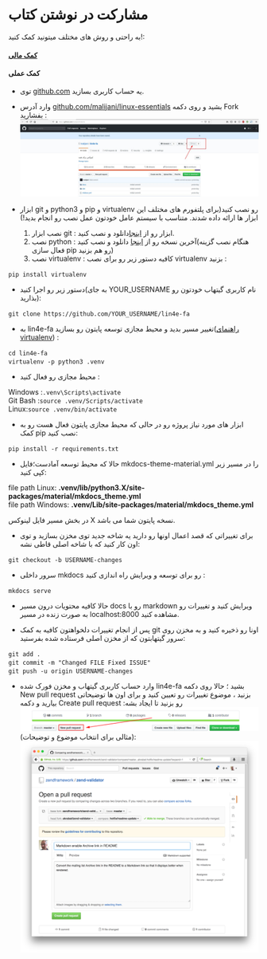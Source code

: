 
# مشارکت در نوشتن کتاب

به راحتی و روش های مختلف میتونید کمک کنید!:

#### [کمک مالی](https://idpay.ir/lin4e-donation)

#### کمک عملی

* توی [github.com](https://github.com) یه حساب کاربری بسازید.

* وارد آدرس [github.com/malijani/linux-essentials](https://github.com/malijani/linux-essentials) بشید و روی دکمه Fork بفشارید :‌
![گرفتن یک شاخه از مخزن](./images/preface/fork_add.png)

*  ابزار git و python3 و pip و virtualenv رو نصب کنید(برای پلتفورم های مختلف این ابزار ها ارائه داده شدند. متناسب با سیستم عامل خودتون عمل نصب رو انجام بدید!)
    1. نصب ابزار git : ابزار رو از [اینجا](https://git-scm.com/downloads)دانلود و نصب کنید.
    2. نصب python : آخرین نسخه رو از [اینجا](https://www.python.org/downloads/) دانلود و نصب کنید(هنگام نصب گزینه فعال سازی pip رو هم بزنید)
    3. نصب virtualenv : کافیه دستور زیر رو برای نصب virtualenv بزنید :

<div dir="ltr"><code>pip install virtualenv</code></div>

* دستور زیر رو اجرا کنید(به جای YOUR_USERNAME نام کاربری گیتهاب خودتون رو بذارید):

<div dir="ltr"><code>git clone https://github.com/YOUR_USERNAME/lin4e-fa</code></div>

* به lin4e-fa تغییر مسیر بدید و  محیط مجازی توسعه پایتون رو بسازید([راهنمای virtualenv](https://virtualenv.pypa.io/en/latest/userguide/)) :

<div dir="ltr"><code>cd lin4e-fa</code></div>

<div dir="ltr"><code>virtualenv -p python3 .venv</code></div>

* محیط مجازی رو فعال کنید :

<div dir="ltr">
    <span>Windows :<code>.venv\Scripts\activate</code></span><br/>
	<span>Git Bash :<code>source .venv/Scripts/activate</code></span><br/> 
    <span>Linux:<code>source .venv/bin/activate</code></span>
</div>

* ابزار های مورد نیاز پروژه رو در حالی که محیط مجازی پایتون فعال هست رو به کمک pip نصب کنید:

<div dir="ltr"><code>pip install -r requirements.txt</code></div>

* حالا که محیط توسعه آمادست؛فایل mkdocs-theme-material.yml  را در مسیر زیر کپی کنید:

<div dir="ltr">file path Linux: <b>.venv/lib/python3.X/site-packages/material/mkdocs_theme.yml</b></div>
<div dir="ltr">file path Windows: <b>.venv/Lib/site-packages/material/mkdocs_theme.yml</b></div>

در بخش مسیر فایل لینوکس X نسخه پایتون شما می باشد.


* برای تغییراتی که قصد اعمال اونها رو دارید یه شاخه جدید توی مخزن بسازید و توی اون کار کنید که با شاخه اصلی قاطی نشه:

<div dir="ltr"><code>git checkout -b USERNAME-changes</code></div>

* سرور داخلی mkdocs رو برای توسعه و ویرایش راه اندازی کنید :

<div dir="ltr"><code>mkdocs serve</code></div>

* حالا کافیه محتویات درون مسیر docs رو با markdown ویرایش کنید و تغییرات رو به صورت زنده در مسیر localhost:8000 مشاهده کنید.

* پس از انجام تغییرات دلخواهتون کافیه به کمک git اونا رو ذخیره کنید و به مخزن روی سرور گیتهابتون که از مخزن اصلی فرستاده شده بفرستید:

<div dir="ltr"><code>git add .</code></div>
<div dir="ltr"><code>git commit -m "Changed FILE Fixed ISSUE"</code></div>
<div dir="ltr"><code>git push -u origin USERNAME-changes</code></div>

* وارد حساب کاربری گیتهاب و مخزن فورک شده lin4e-fa بشید ؛ حالا روی دکمه New pull request بزنید ، موضوع تغییرات رو تعیین کنید و برای اون ها توضیحاتی بیارید و دکمه Create pull request رو بزنید تا ایجاد بشه:
![ایجاد pull request](./images/preface/pull_request.png)
(مثالی برای انتخاب موضوع و توضیحات):
![ساخت pull request](./images/preface/create_pull_request.png)
